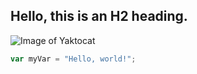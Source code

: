 ## Hello, this is an H2 heading.
![Image of Yaktocat](https://octodex.github.com/images/yaktocat.png)
``` javascript
var myVar = "Hello, world!";
```
